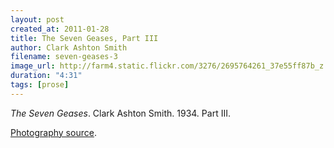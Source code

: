 ```yaml
---
layout: post
created_at: 2011-01-28
title: The Seven Geases, Part III
author: Clark Ashton Smith
filename: seven-geases-3
image_url: http://farm4.static.flickr.com/3276/2695764261_37e55ff87b_z.jpg?zz=1
duration: "4:31"
tags: [prose]
---
```


_The Seven Geases_.  Clark Ashton Smith.  1934.  Part III.

[Photography source](http://www.flickr.com/photos/27685838@N05/2695764261/).

